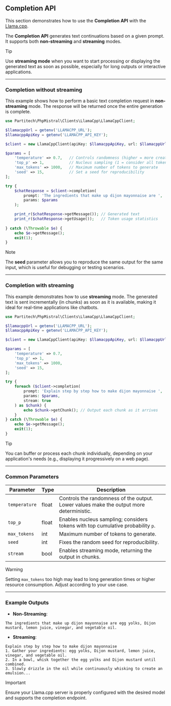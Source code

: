 ## Completion API

This section demonstrates how to use the **Completion API** with the [Llama.cpp](https://github.com/ggerganov/llama.cpp).

The **Completion API** generates text continuations based on a given prompt. It supports both **non-streaming** and **streaming** modes.

> [!TIP]
> Use **streaming mode** when you want to start processing or displaying the generated text as soon as possible, especially for long outputs or interactive applications.

---

### Completion without streaming

This example shows how to perform a basic text completion request in **non-streaming** mode. The response will be returned once the entire generation is complete.

```php
use Partitech\PhpMistral\Clients\LlamaCpp\LlamaCppClient;

$llamacppUrl = getenv('LLAMACPP_URL');
$llamacppApiKey = getenv('LLAMACPP_API_KEY');

$client = new LlamaCppClient(apiKey: $llamacppApiKey, url: $llamacppUrl);

$params = [
    'temperature' => 0.7,   // Controls randomness (higher = more creative)
    'top_p' => 1,           // Nucleus sampling (1 = consider all tokens)
    'max_tokens' => 1000,   // Maximum number of tokens to generate
    'seed' => 15,           // Set a seed for reproducibility
];

try {
    $chatResponse = $client->completion(
        prompt: 'The ingredients that make up dijon mayonnaise are ',
        params: $params
    );

    print_r($chatResponse->getMessage()); // Generated text
    print_r($chatResponse->getUsage());   // Token usage statistics
    
} catch (\Throwable $e) {
    echo $e->getMessage();
    exit(1);
}
```

> [!NOTE]
> The **seed** parameter allows you to reproduce the same output for the same input, which is useful for debugging or testing scenarios.

---

### Completion with streaming

This example demonstrates how to use **streaming** mode. The generated text is sent incrementally (in chunks) as soon as it is available, making it ideal for real-time applications like chatbots.

```php
use Partitech\PhpMistral\Clients\LlamaCpp\LlamaCppClient;

$llamacppUrl = getenv('LLAMACPP_URL');
$llamacppApiKey = getenv('LLAMACPP_API_KEY');

$client = new LlamaCppClient(apiKey: $llamacppApiKey, url: $llamacppUrl);

$params = [
    'temperature' => 0.7,
    'top_p' => 1,
    'max_tokens' => 1000,
    'seed' => 15,
];

try {
    foreach ($client->completion(
        prompt: 'Explain step by step how to make dijon mayonnaise ',
        params: $params,
        stream: true
    ) as $chunk) {
        echo $chunk->getChunk(); // Output each chunk as it arrives
    }
} catch (\Throwable $e) {
    echo $e->getMessage();
    exit(1);
}
```

> [!TIP]
> You can buffer or process each chunk individually, depending on your application's needs (e.g., displaying it progressively on a web page).

---

### Common Parameters

| Parameter   | Type    | Description                                                                                         |
|-------------|---------|-----------------------------------------------------------------------------------------------------|
| `temperature` | float  | Controls the randomness of the output. Lower values make the output more deterministic.             |
| `top_p`     | float   | Enables nucleus sampling; considers tokens with top cumulative probability `p`.                     |
| `max_tokens` | int    | Maximum number of tokens to generate.                                                               |
| `seed`      | int     | Fixes the random seed for reproducibility.                                                          |
| `stream`    | bool    | Enables streaming mode, returning the output in chunks.                                             |

> [!WARNING]
> Setting `max_tokens` too high may lead to long generation times or higher resource consumption. Adjust according to your use case.

---

### Example Outputs

- **Non-Streaming**:
```text
The ingredients that make up dijon mayonnaise are egg yolks, Dijon mustard, lemon juice, vinegar, and vegetable oil.
```

- **Streaming**:
```text
Explain step by step how to make dijon mayonnaise 
1. Gather your ingredients: egg yolks, Dijon mustard, lemon juice, vinegar, and vegetable oil.
2. In a bowl, whisk together the egg yolks and Dijon mustard until combined.
3. Slowly drizzle in the oil while continuously whisking to create an emulsion...
```

> [!IMPORTANT]
> Ensure your Llama.cpp server is properly configured with the desired model and supports the completion endpoint.

